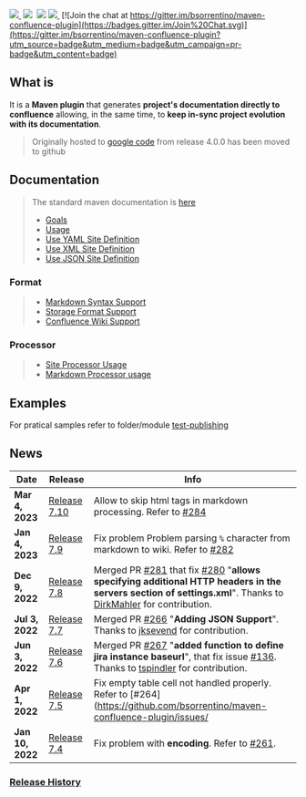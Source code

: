 <a href="http://search.maven.org/#search%7Cga%7C1%7Ca%3A%22confluence-reporting-maven-plugin%22"><img src="https://img.shields.io/maven-central/v/org.bsc.maven/confluence-reporting-maven-plugin.svg">
</a>&nbsp;<img src="https://img.shields.io/github/forks/bsorrentino/maven-confluence-plugin.svg">&nbsp;
<img src="https://img.shields.io/github/stars/bsorrentino/maven-confluence-plugin.svg">&nbsp;<a href="https://github.com/bsorrentino/maven-confluence-plugin/issues"><img src="https://img.shields.io/github/issues/bsorrentino/maven-confluence-plugin.svg">
</a>&nbsp;[![Join the chat at https://gitter.im/bsorrentino/maven-confluence-plugin](https://badges.gitter.im/Join%20Chat.svg)](https://gitter.im/bsorrentino/maven-confluence-plugin?utm_source=badge&utm_medium=badge&utm_campaign=pr-badge&utm_content=badge)

## What is
It is a **Maven plugin** that generates **project's documentation directly to confluence** allowing, in the same time, to **keep in-sync project evolution with its documentation**.
> Originally hosted to [google code](https://code.google.com/p/maven-confluence-plugin/) from release 4.0.0 has been moved to github

## Documentation
> The standard maven documentation is [here](http://bsorrentino.github.io/maven-confluence-plugin/)
> * [Goals](http://bsorrentino.github.io/maven-confluence-plugin/plugin-info.html)
> * [Usage](http://bsorrentino.github.io/maven-confluence-plugin/usage.html)
> * [Use YAML Site Definition](http://bsorrentino.github.io/maven-confluence-plugin/site_yaml_guide.html)
> * [Use XML Site Definition](http://bsorrentino.github.io/maven-confluence-plugin/site_xml_guide.html)
> * [Use JSON Site Definition](http://bsorrentino.github.io/maven-confluence-plugin/site_json_guide.html)
### Format
> * [Markdown Syntax Support](http://bsorrentino.github.io/maven-confluence-plugin/markdown_guide.html)
> * [Storage Format Support](http://bsorrentino.github.io/maven-confluence-plugin/storageformat_guide.html)
> * [Confluence Wiki Support](http://bsorrentino.github.io/maven-confluence-plugin/Notation%20Guide%20-%20Confluence.html)
### Processor
> * [Site Processor Usage](http://bsorrentino.github.io/maven-confluence-plugin/site_processor_guide.html)
> * [Markdown Processor usage](http://bsorrentino.github.io/maven-confluence-plugin/markdown_processor_guide.html)

## Examples

For pratical samples refer to folder/module [test-publishing](https://github.com/bsorrentino/maven-confluence-plugin/tree/master/test-publishing)

## News

 Date             | Release                                                                                   | Info                                                                                                                                                                                                                                                                                                                                
------------------|-------------------------------------------------------------------------------------------|-------------------------------------------------------------------------------------------------------------------------------------------------------------------------------------------------------------------------------------------------------------------------------------------------------------------------------------
| **Mar 4, 2023**  | [Release 7.10](https://github.com/bsorrentino/maven-confluence-plugin/releases/tag/v7.10) | Allow to skip html tags in markdown processing. Refer to [#284](https://github.com/bsorrentino/maven-confluence-plugin/issues/284)                                                                                                                                                                                                  |
| **Jan 4, 2023**  | [Release 7.9](https://github.com/bsorrentino/maven-confluence-plugin/releases/tag/v7.9)   | Fix problem Problem parsing `%` character from markdown to wiki. Refer to [#282](https://github.com/bsorrentino/maven-confluence-plugin/issues/282)                                                                                                                                                                                 |
| **Dec 9, 2022**  | [Release 7.8](https://github.com/bsorrentino/maven-confluence-plugin/releases/tag/v7.8)   | Merged PR [#281](https://github.com/bsorrentino/maven-confluence-plugin/pull/281) that fix [#280](https://github.com/bsorrentino/maven-confluence-plugin/issue/280) "**allows specifying additional HTTP headers in the servers section of settings.xml**". Thanks to [DirkMahler](https://github.com/DirkMahler) for contribution. |
| **Jul 3, 2022**  | [Release 7.7](https://github.com/bsorrentino/maven-confluence-plugin/releases/tag/v7.7)   | Merged PR [#266](https://github.com/bsorrentino/maven-confluence-plugin/pull/266) "**Adding JSON Support**". Thanks to [jksevend](https://github.com/jksevend) for contribution.                                                                                                                                                    |
| **Jun 3, 2022**  | [Release 7.6](https://github.com/bsorrentino/maven-confluence-plugin/releases/tag/v7.6)   | Merged PR [#267](https://github.com/bsorrentino/maven-confluence-plugin/pull/267) "**added function to define jira instance baseurl**", that fix issue [#136](https://github.com/bsorrentino/maven-confluence-plugin/issues/136). Thanks to [tspindler](https://github.com/tspindler) for contribution.                             |
| **Apr 1, 2022**  | [Release 7.5](https://github.com/bsorrentino/maven-confluence-plugin/releases/tag/v7.5)   | Fix empty table cell not handled properly. Refer to [#264](https://github.com/bsorrentino/maven-confluence-plugin/issues/                                                                                                                                                                                                           |
| **Jan 10, 2022** | [Release 7.4](https://github.com/bsorrentino/maven-confluence-plugin/releases/tag/v7.4)   | Fix problem with **encoding**. Refer to [#261](https://github.com/bsorrentino/maven-confluence-plugin/issues/261).                                                                                                                                                                                                                  |

### [Release History](HISTORY.md)
